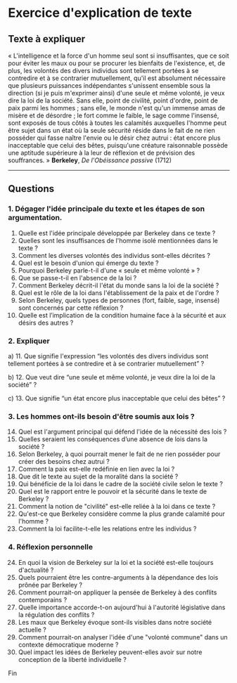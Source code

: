 # Exercice d'explication de texte

## Texte à expliquer
« L'intelligence et la force d'un homme seul sont si insuffisantes, que ce soit pour éviter les maux ou pour se procurer les bienfaits de l'existence, et, de plus, les volontés des divers individus sont tellement portées à se contredire et à se contrarier mutuellement, qu'il est absolument nécessaire que plusieurs puissances indépendantes s'unissent ensemble sous la direction (si je puis m'exprimer ainsi) d'une seule et même volonté, je veux dire la loi de la société. Sans elle, point de civilité, point d'ordre, point de paix parmi les hommes ; sans elle, le monde n'est qu'un immense amas de misère et de désordre ; le fort comme le faible, le sage comme l'insensé, sont exposés de tous côtés à toutes les calamités auxquelles l'homme peut être sujet dans un état où la seule sécurité réside dans le fait de ne rien posséder qui fasse naître l'envie ou le désir chez autrui : état encore plus inacceptable que celui des bêtes, puisqu'une créature raisonnable possède une aptitude supérieure à la leur de réflexion et de prévision des souffrances. »
**Berkeley**, *De l'Obéissance passive* (1712)

---

## Questions

### 1. Dégager l'idée principale du texte et les étapes de son argumentation.

1. Quelle est l'idée principale développée par Berkeley dans ce texte ?
2. Quelles sont les insuffisances de l'homme isolé mentionnées dans le texte ?
3. Comment les diverses volontés des individus sont-elles décrites ?
4. Quel est le besoin d'union qui émerge du texte ?
5. Pourquoi Berkeley parle-t-il d'une « seule et même volonté » ?
6. Que se passe-t-il en l'absence de la loi ?
7. Comment Berkeley décrit-il l'état du monde sans la loi de la société ?
8. Quel est le rôle de la loi dans l'établissement de la paix et de l'ordre ?
9. Selon Berkeley, quels types de personnes (fort, faible, sage, insensé) sont concernés par cette réflexion ?
10. Quelle est l’implication de la condition humaine face à la sécurité et aux désirs des autres ?

### 2. Expliquer

a) 11. Que signifie l'expression “les volontés des divers individus sont tellement portées à se contredire et à se contrarier mutuellement” ?
  
b) 12. Que veut dire “une seule et même volonté, je veux dire la loi de la société” ?

c) 13. Que signifie “un état encore plus inacceptable que celui des bêtes” ?

### 3. Les hommes ont-ils besoin d'être soumis aux lois ?

14. Quel est l'argument principal qui défend l'idée de la nécessité des lois ?
15. Quelles seraient les conséquences d’une absence de lois dans la société ?
16. Selon Berkeley, à quoi pourrait mener le fait de ne rien posséder pour créer des besoins chez autrui ?
17. Comment la paix est-elle redéfinie en lien avec la loi ?
18. Que dit le texte au sujet de la moralité dans la société ?
19. Qui bénéficie de la loi dans le cadre de la société civile selon le texte ?
20. Quel est le rapport entre le pouvoir et la sécurité dans le texte de Berkeley ? 
21. Comment la notion de "civilité" est-elle reliée à la loi dans ce texte ?
22. Qu'est-ce que Berkeley considère comme la plus grande calamité pour l'homme ?
23. Comment la loi facilite-t-elle les relations entre les individus ?

### 4. Réflexion personnelle

24. En quoi la vision de Berkeley sur la loi et la société est-elle toujours d'actualité ?
25. Quels pourraient être les contre-arguments à la dépendance des lois prônée par Berkeley ?
26. Comment pourrait-on appliquer la pensée de Berkeley à des conflits contemporains ?
27. Quelle importance accorde-t-on aujourd'hui à l'autorité législative dans la régulation des conflits ?
28. Les maux que Berkeley évoque sont-ils visibles dans notre société actuelle ?
29. Comment pourrait-on analyser l'idée d'une "volonté commune" dans un contexte démocratique moderne ?
30. Quel impact les idées de Berkeley peuvent-elles avoir sur notre conception de la liberté individuelle ? 

Fin
